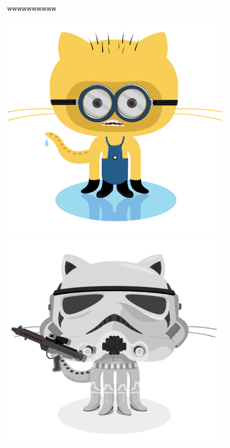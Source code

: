 wwwwwwwwww

![Minion](./assets/minion.png)
![Stormtroopocat](./assets/stormtroopocat.jpg "The Stormtroopocat")
